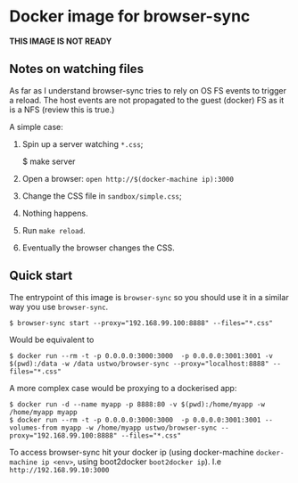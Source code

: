 # Docker image for browser-sync

**THIS IMAGE IS NOT READY**

## Notes on watching files

As far as I understand browser-sync tries to rely on OS FS events to trigger a
reload.  The host events are not propagated to the guest (docker) FS as it is
a NFS (review this is true.)

A simple case:

1. Spin up a server watching `*.css`;

    $ make server

2. Open a browser: `open http://$(docker-machine ip):3000`
2. Change the CSS file in `sandbox/simple.css`;
3. Nothing happens.
4. Run `make reload`.
5. Eventually the browser changes the CSS.




## Quick start

The entrypoint of this image is `browser-sync` so you should use it in a similar way you use `browser-sync`.

    $ browser-sync start --proxy="192.168.99.100:8888" --files="*.css"

Would be equivalent to

    $ docker run --rm -t -p 0.0.0.0:3000:3000  -p 0.0.0.0:3001:3001 -v $(pwd):/data -w /data ustwo/browser-sync --proxy="localhost:8888" --files="*.css"


A more complex case would be proxying to a dockerised app:

    $ docker run -d --name myapp -p 8888:80 -v $(pwd):/home/myapp -w /home/myapp myapp
    $ docker run --rm -t -p 0.0.0.0:3000:3000  -p 0.0.0.0:3001:3001 --volumes-from myapp -w /home/myapp ustwo/browser-sync --proxy="192.168.99.100:8888" --files="*.css"


To access browser-sync hit your docker ip (using docker-machine
`docker-machine ip <env>`, using boot2docker `boot2docker ip`).
I.e `http://192.168.99.10:3000`

# 
